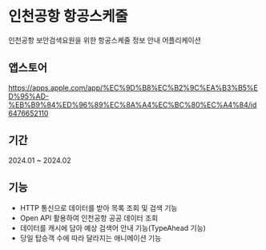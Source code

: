 # 인천공항 항공스케줄
인천공항 보안검색요원을 위한 항공스케줄 정보 안내 어플리케이션

## 앱스토어 
https://apps.apple.com/app/%EC%9D%B8%EC%B2%9C%EA%B3%B5%ED%95%AD-%EB%B9%84%ED%96%89%EC%8A%A4%EC%BC%80%EC%A4%84/id6476652110

## 기간
2024.01 ~ 2024.02

## 기능
- HTTP 통신으로 데이터를 받아 목록 조회 및 검색 기능
- Open API 활용하여 인천공항 공공 데이터 조회
- 데이터를 캐시에 담아 예상 검색어 안내 기능(TypeAhead 기능) 
- 당일 탑승객 수에 따라 달라지는 애니메이션 기능
